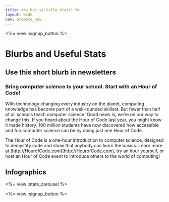 ```yaml
---
title: <%= hoc_s(:title_stats) %>
layout: wide
nav: promote_nav
---
```

<a id="blurb"></a>

<%= view :signup_button %>

# Blurbs and Useful Stats

## Use this short blurb in newsletters
### Bring computer science to your school. Start with an Hour of Code! 
With technology changing every industry on the planet, computing knowledge  has become part of a well-rounded skillset. But fewer than half of all schools teach computer science! Good news is, we’re on our way to change this. If you heard about the Hour of Code last year, you might know it made history. 100 million students have now discovered how accessible and fun computer science can be by doing just one Hour of Code. 

The Hour of Code is a one-hour introduction to computer science, designed to demystify code and show that anybody can learn the basics. Learn more at [http://HourofCode.com](http://HourofCode.com), try an hour yourself, or host an Hour of Code event to introduce others to the world of computing!

<a id="infographics"></a>
## Infographics

<%= view :stats_carousel %>

<%= view :signup_button %>
